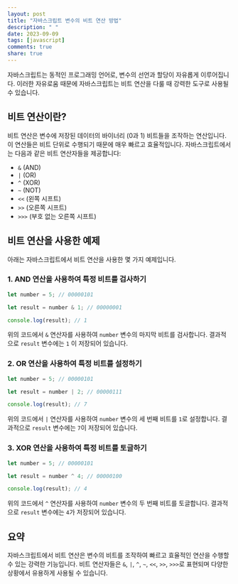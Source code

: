 ```yaml
---
layout: post
title: "자바스크립트 변수의 비트 연산 방법"
description: " "
date: 2023-09-09
tags: [javascript]
comments: true
share: true
---
```


자바스크립트는 동적인 프로그래밍 언어로, 변수의 선언과 할당이 자유롭게 이루어집니다. 이러한 자유로움 때문에 자바스크립트는 비트 연산을 다룰 때 강력한 도구로 사용될 수 있습니다.

## 비트 연산이란?

비트 연산은 변수에 저장된 데이터의 바이너리 (0과 1) 비트들을 조작하는 연산입니다. 이 연산들은 비트 단위로 수행되기 때문에 매우 빠르고 효율적입니다. 자바스크립트에서는 다음과 같은 비트 연산자들을 제공합니다:

- `&` (AND)
- `|` (OR)
- `^` (XOR)
- `~` (NOT)
- `<<` (왼쪽 시프트)
- `>>` (오른쪽 시프트)
- `>>>` (부호 없는 오른쪽 시프트)

## 비트 연산을 사용한 예제

아래는 자바스크립트에서 비트 연산을 사용한 몇 가지 예제입니다.

### 1. AND 연산을 사용하여 특정 비트를 검사하기

```javascript
let number = 5; // 00000101

let result = number & 1; // 00000001

console.log(result); // 1
```

위의 코드에서 `&` 연산자를 사용하여 `number` 변수의 마지막 비트를 검사합니다. 결과적으로 `result` 변수에는 `1` 이 저장되어 있습니다.

### 2. OR 연산을 사용하여 특정 비트를 설정하기

```javascript
let number = 5; // 00000101

let result = number | 2; // 00000111

console.log(result); // 7
```

위의 코드에서 `|` 연산자를 사용하여 `number` 변수의 세 번째 비트를 `1`로 설정합니다. 결과적으로 `result` 변수에는 `7`이 저장되어 있습니다.

### 3. XOR 연산을 사용하여 특정 비트를 토글하기

```javascript
let number = 5; // 00000101

let result = number ^ 4; // 00000100

console.log(result); // 4
```

위의 코드에서 `^` 연산자를 사용하여 `number` 변수의 두 번째 비트를 토글합니다. 결과적으로 `result` 변수에는 `4`가 저장되어 있습니다.

## 요약

자바스크립트에서 비트 연산은 변수의 비트를 조작하여 빠르고 효율적인 연산을 수행할 수 있는 강력한 기능입니다. 비트 연산자들은 `&`, `|`, `^`, `~`, `<<`, `>>`, `>>>`로 표현되며 다양한 상황에서 유용하게 사용될 수 있습니다.